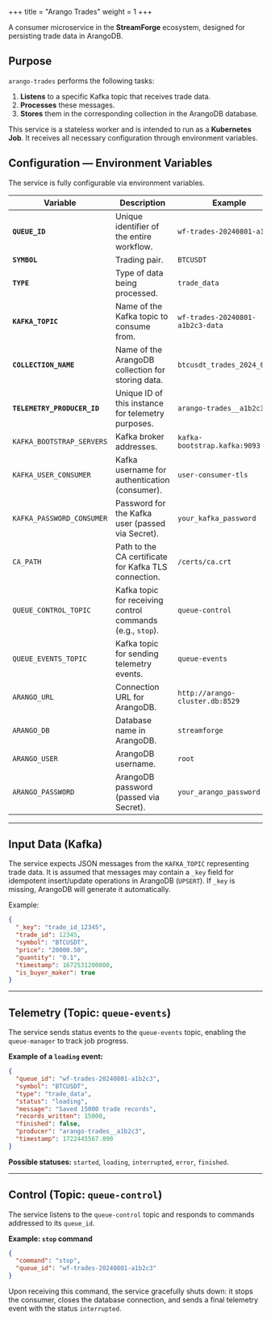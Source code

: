 +++
title = "Arango Trades"
weight = 1
+++

A consumer microservice in the **StreamForge** ecosystem, designed for persisting trade data in ArangoDB.

## Purpose

`arango-trades` performs the following tasks:

1. **Listens** to a specific Kafka topic that receives trade data.
2. **Processes** these messages.
3. **Stores** them in the corresponding collection in the ArangoDB database.

This service is a stateless worker and is intended to run as a **Kubernetes Job**.
It receives all necessary configuration through environment variables.

## Configuration — Environment Variables

The service is fully configurable via environment variables.

| Variable                    | Description                                                | Example                          |
| --------------------------- | ---------------------------------------------------------- | -------------------------------- |
| **`QUEUE_ID`**              | Unique identifier of the entire workflow.                  | `wf-trades-20240801-a1b2c3`      |
| **`SYMBOL`**                | Trading pair.                                              | `BTCUSDT`                        |
| **`TYPE`**                  | Type of data being processed.                              | `trade_data`                     |
| **`KAFKA_TOPIC`**           | Name of the Kafka topic to consume from.                   | `wf-trades-20240801-a1b2c3-data` |
| **`COLLECTION_NAME`**       | Name of the ArangoDB collection for storing data.          | `btcusdt_trades_2024_08_01`      |
| **`TELEMETRY_PRODUCER_ID`** | Unique ID of this instance for telemetry purposes.         | `arango-trades__a1b2c3`          |
| `KAFKA_BOOTSTRAP_SERVERS`   | Kafka broker addresses.                                    | `kafka-bootstrap.kafka:9093`     |
| `KAFKA_USER_CONSUMER`       | Kafka username for authentication (consumer).              | `user-consumer-tls`              |
| `KAFKA_PASSWORD_CONSUMER`   | Password for the Kafka user (passed via Secret).           | `your_kafka_password`            |
| `CA_PATH`                   | Path to the CA certificate for Kafka TLS connection.       | `/certs/ca.crt`                  |
| `QUEUE_CONTROL_TOPIC`       | Kafka topic for receiving control commands (e.g., `stop`). | `queue-control`                  |
| `QUEUE_EVENTS_TOPIC`        | Kafka topic for sending telemetry events.                  | `queue-events`                   |
| `ARANGO_URL`                | Connection URL for ArangoDB.                               | `http://arango-cluster.db:8529`  |
| `ARANGO_DB`                 | Database name in ArangoDB.                                 | `streamforge`                    |
| `ARANGO_USER`               | ArangoDB username.                                         | `root`                           |
| `ARANGO_PASSWORD`           | ArangoDB password (passed via Secret).                     | `your_arango_password`           |

---

## Input Data (Kafka)

The service expects JSON messages from the `KAFKA_TOPIC` representing trade data.
It is assumed that messages may contain a `_key` field for idempotent insert/update operations in ArangoDB (`UPSERT`).
If `_key` is missing, ArangoDB will generate it automatically.

Example:

```json
{
  "_key": "trade_id_12345",
  "trade_id": 12345,
  "symbol": "BTCUSDT",
  "price": "20000.50",
  "quantity": "0.1",
  "timestamp": 1672531200000,
  "is_buyer_maker": true
}
```

---

## Telemetry (Topic: `queue-events`)

The service sends status events to the `queue-events` topic, enabling the `queue-manager` to track job progress.

**Example of a `loading` event:**

```json
{
  "queue_id": "wf-trades-20240801-a1b2c3",
  "symbol": "BTCUSDT",
  "type": "trade_data",
  "status": "loading",
  "message": "Saved 15000 trade records",
  "records_written": 15000,
  "finished": false,
  "producer": "arango-trades__a1b2c3",
  "timestamp": 1722445567.890
}
```

**Possible statuses:** `started`, `loading`, `interrupted`, `error`, `finished`.

---

## Control (Topic: `queue-control`)

The service listens to the `queue-control` topic and responds to commands addressed to its `queue_id`.

**Example: `stop` command**

```json
{
  "command": "stop",
  "queue_id": "wf-trades-20240801-a1b2c3"
}
```

Upon receiving this command, the service gracefully shuts down:
it stops the consumer, closes the database connection, and sends a final telemetry event with the status `interrupted`.